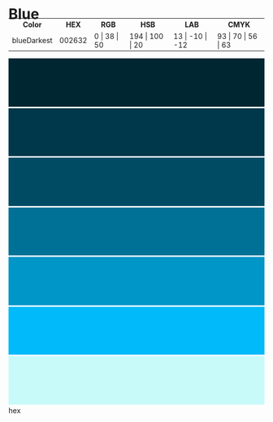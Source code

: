 Blue
===

<table style="width: 100%; margin-top: -2em;">
    <tr>
      <th>Color</th>
      <th>HEX</th>
      <th>RGB</th>
      <th>HSB</th>
      <th>LAB</th>
      <th>CMYK</th>
    </tr>
    <tr>
      <td>blueDarkest</td>
      <td>002632</td>
      <td>0 | 38 | 50</td>
      <td>194 | 100 | 20</td>
      <td>13 | -10 | -12</td>
      <td>93 | 70 | 56 | 63</td>
    </tr>
</table>

![image](blueDarkest.png)
![image](blueDarker.png)
![image](blueDark.png)
![image](blue.png)
![image](blueLight.png)
![image](blueLighter.png)
![image](blueLightest.png)
hex
